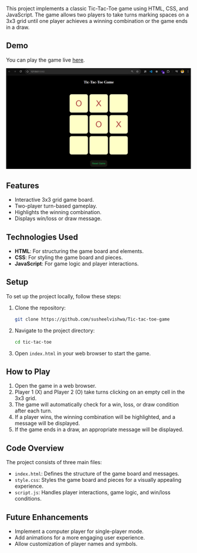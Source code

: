 This project implements a classic Tic-Tac-Toe game using HTML, CSS, and JavaScript. The game allows two players to take turns marking spaces on a 3x3 grid until one player achieves a winning combination or the game ends in a draw.

## Demo

You can play the game live [here](https://stellular-biscotti-1e9c47.netlify.app/).

![Game Screenshot](./image1.png)

## Features

- Interactive 3x3 grid game board.
- Two-player turn-based gameplay.
- Highlights the winning combination.
- Displays win/loss or draw message.

## Technologies Used

- **HTML**: For structuring the game board and elements.
- **CSS**: For styling the game board and pieces.
- **JavaScript**: For game logic and player interactions.

## Setup

To set up the project locally, follow these steps:

1. Clone the repository:
    ```sh
    git clone https://github.com/susheelvishwa/Tic-tac-toe-game
    ```
2. Navigate to the project directory:
    ```sh
    cd tic-tac-toe
    ```
3. Open `index.html` in your web browser to start the game.

## How to Play

1. Open the game in a web browser.
2. Player 1 (X) and Player 2 (O) take turns clicking on an empty cell in the 3x3 grid.
3. The game will automatically check for a win, loss, or draw condition after each turn.
4. If a player wins, the winning combination will be highlighted, and a message will be displayed.
5. If the game ends in a draw, an appropriate message will be displayed.

## Code Overview

The project consists of three main files:

- `index.html`: Defines the structure of the game board and messages.
- `style.css`: Styles the game board and pieces for a visually appealing experience.
- `script.js`: Handles player interactions, game logic, and win/loss conditions.

## Future Enhancements

- Implement a computer player for single-player mode.
- Add animations for a more engaging user experience.
- Allow customization of player names and symbols.
